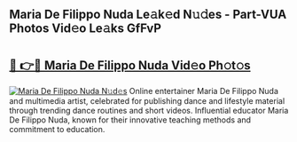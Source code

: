 ## Maria De Filippo Nuda Le𝚊k𝚎d N𝚞𝚍es - Part-VUA Photos Vid𝚎o Le𝚊ks GfFvP

# <h2><a href="http://fbb9i75.evod.top/?m=Maria+De+Filippo+Nuda">🔗 👉🔴 Maria De Filippo Nuda Vid𝚎o Ph𝚘t𝚘s</a></h2>

[![Maria De Filippo Nuda N𝚞d𝚎s](https://i.imgur.com/8V9OHl7.gif)](http://fbb9i75.evod.top/?m=Maria+De+Filippo+Nuda)
Online entertainer Maria De Filippo Nuda and multimedia artist, celebrated for publishing dance and lifestyle material through trending dance routines and short videos. Influential educator Maria De Filippo Nuda, known for their innovative teaching methods and commitment to education. 
